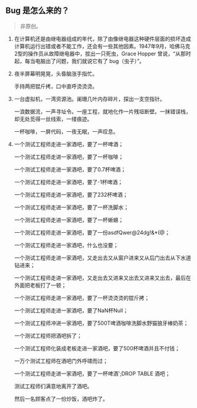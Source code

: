 ## Bug 是怎么来的？

> 非原创。

1. 在计算机还是由继电器组成的年代，除了由像继电器这种硬件层面的损坏造成计算机运行出错或者不能工作，还会有一些其他因素。1947年9月，哈佛马克2型的操作员从故障继电器中，拔出一只死虫，Grace Hopper 曾说，“从那时起，每当电脑出了问题，我们就说它有了 bug（虫子）”。

   

2. 夜半屏幕明晃晃，头昏脑涨手指忙。

   手持两把锟斤拷，口中直呼烫烫烫。

   

3. 一台虚拟机，一湾资源池。阑珊几叶内存碎片，探出一支空指针。

   一浪数据流，一声寻址令。一座工程，就地化作一片残垣断壁。一抹错误栈，却无处觅得一丝线索，一缕痕迹。

   一杯咖啡，一屏代码，一夜无眠，一声叹息。

4. 一个测试工程师走进一家酒吧，要了一杯啤酒；

   一个测试工程师走进一家酒吧，要了一杯咖啡；

   一个测试工程师走进一家酒吧，要了0.7杯啤酒；

   一个测试工程师走进一家酒吧，要了-1杯啤酒；

   一个测试工程师走进一家酒吧，要了232杯啤酒；

   一个测试工程师走进一家酒吧，要了一杯洗脚水；

   一个测试工程师走进一家酒吧，要了一杯蜥蜴；

   一个测试工程师走进一家酒吧，要了一份asdfQwer@24dg!&*(@；

   一个测试工程师走进一家酒吧，什么也没要；

   一个测试工程师走进一家酒吧，又走出去又从窗户进来又从后门出去从下水道钻进来；

   一个测试工程师走进一家酒吧，又走出去又进来又出去又进来又出去，最后在外面把老板打了一顿；

   一个测试工程师走进一家酒吧，要了一杯烫烫烫的锟斤拷；

   一个测试工程师走进一家酒吧，要了NaN杯Null；

   一个测试工程师冲进一家酒吧，要了500T啤酒咖啡洗脚水野猫狼牙棒奶茶；

   一个测试工程师把酒吧拆了；

   一个测试工程师化装成老板走进一家酒吧，要了500杯啤酒并且不付钱；

   一万个测试工程师在酒吧门外呼啸而过；

   一个测试工程师走进一家酒吧，要了一杯啤酒';DROP TABLE 酒吧；

   测试工程师们满意地离开了酒吧。

   然后一名顾客点了一份炒饭，酒吧炸了。